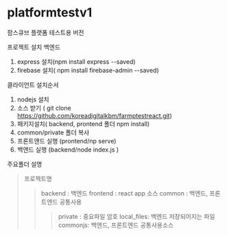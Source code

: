 # platformtestv1
 팜스큐브 플랫폼 테스트용 버전
 

프로젝트 설치
백엔드
1. express 설치(npm install express --saved)
2. firebase 설치( npm install firebase-admin --saved)

클라이언트  설치순서
 1. nodejs  설치
 4. 소스 받기 ( git clone https://github.com/koreadigitalkbm/farmptestreact.git)
 5. 패키지설치( backend, prontend 폴더 npm install)
 6. common/private 폴더 복사
 7. 프론트앤드 실행 (prontend/np serve)
 8. 백앤드 실행 (backend/node index.js )

주요폴더 설명
> 프로젝트명
> >backend : 백엔드 
> >frontend : react app 소스
> >common : 백엔드, 프론트엔드 공통사용
> > >private :  중요파일 암호
> > >local_files: 백엔드 저장되어지는 파일
> > >commonjs: 백엔드, 프론트엔드 공통사용소스





